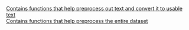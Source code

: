 [Contains functions that help preprocess out text and convert it to usable text](https://github.com/alvynabranches/Machine_Learning_With_Job_Data/blob/master/webscrapping/cleansing.py) <br>
[Contains functions that help preprocess the entire dataset](https://github.com/alvynabranches/Machine_Learning_With_Job_Data/blob/master/webscrapping/preprocessing.py)
